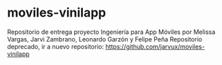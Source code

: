# moviles-vinilapp
Repositorio de entrega proyecto Ingeniería para App Móviles por  Melissa Vargas, Jarvi Zambrano, Leonardo Garzón y Felipe Peña
Repositorio deprecado, ir a nuevo repositorio:
https://github.com/jarvux/moviles-vinilapp
